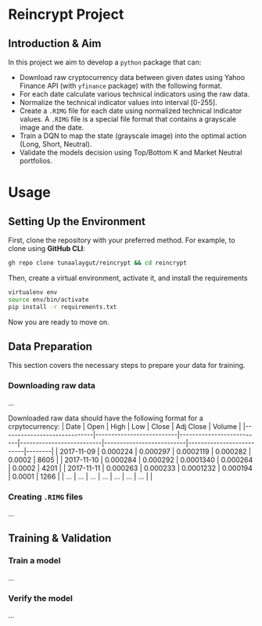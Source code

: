 # Reincrypt Project

## Introduction & Aim

In this project we aim to develop a `python` package that can:

- Download raw cryptocurrency data between given dates using Yahoo Finance API (with `yfinance` package) with the following format.
- For each date calculate various technical indicators using the raw data.
- Normalize the technical indicator values into interval [0-255].
- Create a `.RIMG` file for each date using normalized technical indicator values. A `.RIMG` file is a special file format that contains a grayscale image and the date.
- Train a DQN to map the state (grayscale image) into the optimal action (Long, Short, Neutral).
- Validate the models decision using Top/Bottom K and Market Neutral portfolios.


# Usage

## Setting Up the Environment

First, clone the repository with your preferred method. For example, to clone using **GitHub CLI**:
```bash
gh repo clone tunaalaygut/reincrypt && cd reincrypt
```

Then, create a virtual environment, activate it, and install the requirements 
```bash
virtualenv env
source env/bin/activate
pip install -r requirements.txt
```

Now you are ready to move on.

## Data Preparation

This section covers the necessary steps to prepare your data for training.

### Downloading raw data

...

Downloaded raw data should have the following format for a crpytocurrency:
| Date                        | Open                     | High                     | Low                      | Close                    | Adj Close                | Volume |
|-----------------------------|--------------------------|--------------------------|--------------------------|--------------------------|--------------------------|--------|
| 2017-11-09    | 0.000224  | 0.000297   | 0.0002119   | 0.000282    | 0.0002   | 8605   |
| 2017-11-10    | 0.000284   | 0.000292   | 0.0001340    | 0.000264   | 0.0002    | 4201   |
| 2017-11-11    | 0.000263   | 0.000233   | 0.0001232    | 0.000194   | 0.0001   | 1266   |
| ... |  ... | ... | ... | ... | ... | ... |
|

### Creating `.RIMG` files

...
<!-- rimg viewer can be used to display the image, add this to paper and thesis -->


## Training & Validation

### Train a model
...

### Verify the model
...
